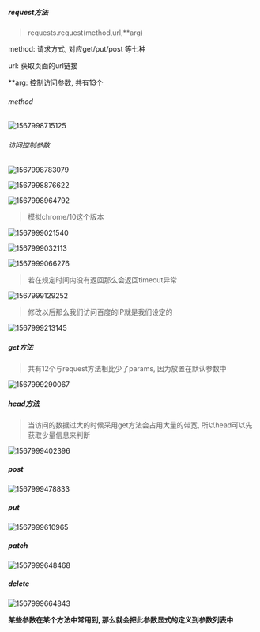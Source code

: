##### request方法

> requests.request(method,url,**arg)

method: 请求方式, 对应get/put/post 等七种

url: 获取页面的url链接

**arg: 控制访问参数, 共有13个

###### method

![1567998715125](C:\Users\yx\Desktop\学习笔记\python3\爬虫\1567998715125.png)

###### 访问控制参数

![1567998783079](C:\Users\yx\Desktop\学习笔记\python3\爬虫\1567998783079.png)

![1567998876622](C:\Users\yx\Desktop\学习笔记\python3\爬虫\1567998876622.png)

![1567998964792](C:\Users\yx\Desktop\学习笔记\python3\爬虫\1567998964792.png)

> 模拟chrome/10这个版本

![1567999021540](C:\Users\yx\Desktop\学习笔记\python3\爬虫\1567999021540.png)

![1567999032113](C:\Users\yx\Desktop\学习笔记\python3\爬虫\1567999032113.png)

![1567999066276](C:\Users\yx\Desktop\学习笔记\python3\爬虫\1567999066276.png)

> 若在规定时间内没有返回那么会返回timeout异常

![1567999129252](C:\Users\yx\Desktop\学习笔记\python3\爬虫\1567999129252.png)

> 修改以后那么我们访问百度的IP就是我们设定的

![1567999213145](C:\Users\yx\Desktop\学习笔记\python3\爬虫\1567999213145.png)

##### get方法

> 共有12个与request方法相比少了params, 因为放置在默认参数中

![1567999290067](C:\Users\yx\Desktop\学习笔记\python3\爬虫\1567999290067.png)

##### head方法

> 当访问的数据过大的时候采用get方法会占用大量的带宽, 所以head可以先获取少量信息来判断

![1567999402396](C:\Users\yx\Desktop\学习笔记\python3\爬虫\1567999402396.png)

##### post

![1567999478833](C:\Users\yx\Desktop\学习笔记\python3\爬虫\1567999478833.png)

##### put

![1567999610965](C:\Users\yx\Desktop\学习笔记\python3\爬虫\1567999610965.png)



##### patch

![1567999648468](C:\Users\yx\Desktop\学习笔记\python3\爬虫\1567999648468.png)

##### delete

![1567999664843](C:\Users\yx\Desktop\学习笔记\python3\爬虫\1567999664843.png)



**某些参数在某个方法中常用到, 那么就会把此参数显式的定义到参数列表中**


